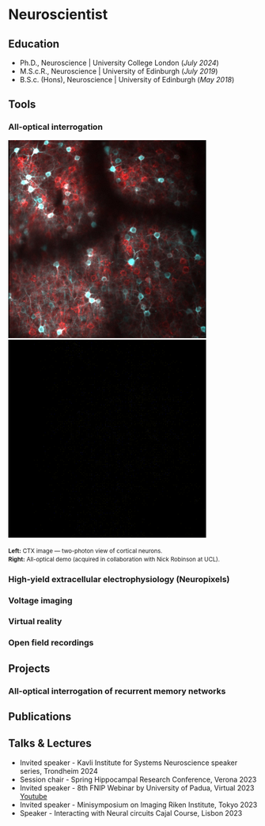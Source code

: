 # Neuroscientist 

## Education
- Ph.D., Neuroscience | University College London (_July 2024_)								       		
- M.S.c.R., Neuroscience | University of Edinburgh (_July 2019_)	 			        		
- B.S.c. (Hons), Neuroscience | University of Edinburgh (_May 2018_)

## Tools
### All-optical interrogation

<p align="left">
  <img src="assets/CTX.jpg" alt="Cortex" width="400" height="400">
  &nbsp;&nbsp;&nbsp;
  <a href="assets/ao.mp4">
    <img src="assets/ao.gif" alt="All-optical preview (looping)" width="400" height="400">
  </a>
</p>

<p align="left"><small>
  <strong>Left:</strong> CTX image — two-photon view of cortical neurons.<br>
  <strong>Right:</strong> All-optical demo (acquired in collaboration with Nick Robinson at UCL).
</small></p>

### High-yield extracellular electrophysiology (Neuropixels)



### Voltage imaging  

### Virtual reality 

### Open field recordings 

## Projects 


### All-optical interrogation of recurrent memory networks 

## Publications 

## Talks & Lectures
- Invited speaker - Kavli Institute for Systems Neuroscience speaker series, Trondheim 2024
- Session chair - Spring Hippocampal Research Conference, Verona 2023
- Invited speaker  - 8th FNIP Webinar by University of Padua, Virtual 2023 [Youtube](https://www.youtube.com/watch?v=FCxVaeMQ9bs&ab_channel=FNIP)
- Invited speaker - Minisymposium on Imaging Riken Institute, Tokyo 2023
- Speaker - Interacting with Neural circuits Cajal Course, Lisbon 2023
